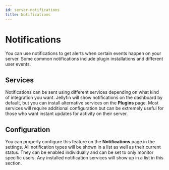```yaml
---
id: server-notifications
title: Notifications
---
```


# Notifications

You can use notifications to get alerts when certain events happen on your server. Some common notifications include plugin installations and different user events.

## Services

Notifications can be sent using different services depending on what kind of integration you want. Jellyfin will show notifications on the dashboard by default, but you can install alternative services on the **Plugins** page. Most services will require additional configuration but can be extremely useful for those who want instant updates for activity on their server.

## Configuration

You can properly configure this feature on the **Notifications** page in the settings. All notification types will be shown in a list as well as their current status. They can be enabled individually and can be set to only monitor specific users. Any installed notification services will show up in a list in this section.
